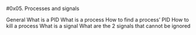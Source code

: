 #0x05. Processes and signals

General
What is a PID
What is a process
How to find a process’ PID
How to kill a process
What is a signal
What are the 2 signals that cannot be ignored
